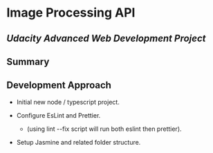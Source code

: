 # Image Processing API

## _Udacity Advanced Web Development Project_

## Summary

## Development Approach

- Initial new node / typescript project.
- Configure EsLint and Prettier.
  - (using lint --fix script will run both eslint then prettier).

- Setup Jasmine and related folder structure.
